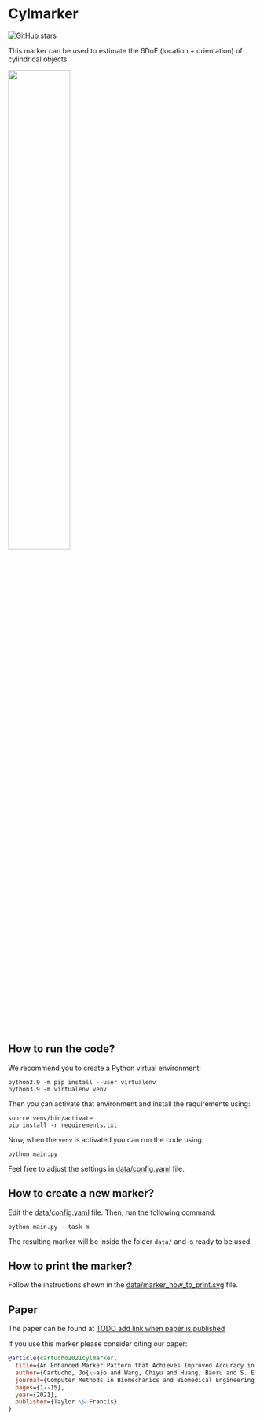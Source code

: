 # Cylmarker

[![GitHub stars](https://img.shields.io/github/stars/Cartucho/cylmarker.svg?style=social&label=Stars)](https://github.com/Cartucho/cylmarker)

This marker can be used to estimate the 6DoF (location + orientation) of cylindrical objects.


<img src="https://user-images.githubusercontent.com/15831541/134814396-bf02f8b6-a3f7-4c33-a19d-171880fcc3e6.png" width="50%">


## How to run the code?

We recommend you to create a Python virtual environment:

```
python3.9 -m pip install --user virtualenv
python3.9 -m virtualenv venv
```

Then you can activate that environment and install the requirements using:
```
source venv/bin/activate
pip install -r requirements.txt
```

Now, when the `venv` is activated you can run the code using:

```
python main.py
```

Feel free to adjust the settings in [data/config.yaml](https://github.com/Cartucho/cylmarker/blob/main/data/config.yaml) file.

## How to create a new marker?

Edit the [data/config.yaml](https://github.com/Cartucho/cylmarker/blob/main/data/config.yaml) file.
Then, run the following command:

```
python main.py --task m
```

The resulting marker will be inside the folder `data/` and is ready to be used.

## How to print the marker?

Follow the instructions shown in the [data/marker_how_to_print.svg](https://github.com/Cartucho/cylmarker/blob/main/data/marker_how_to_print.svg) file.

## Paper

The paper can be found at [TODO add link when paper is published]()

If you use this marker please consider citing our paper:

```bibtex
@article{cartucho2021cylmarker,
  title={An Enhanced Marker Pattern that Achieves Improved Accuracy in Surgical Tool Tracking},
  author={Cartucho, Jo{\~a}o and Wang, Chiyu and Huang, Baoru and S. Elson, Daniel and Dariz, Ara and Giannarou, Stamatia},
  journal={Computer Methods in Biomechanics and Biomedical Engineering: Imaging \& Visualization},
  pages={1--15},
  year={2021},
  publisher={Taylor \& Francis}
}
```
